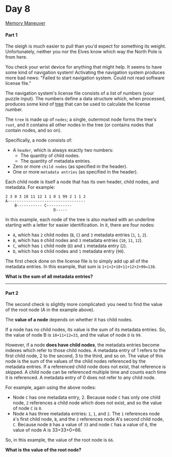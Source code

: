 # Day 8
[Memory Maneuver](https://adventofcode.com/2018/day/8)

#### Part 1

The sleigh is much easier to pull than you'd expect for something its weight. Unfortunately, neither you nor the Elves know which way the North Pole is from here.

You check your wrist device for anything that might help. It seems to have some kind of navigation system! Activating the navigation system produces more bad news: "Failed to start navigation system. Could not read software license file."

The navigation system's license file consists of a list of numbers (your puzzle input). The numbers define a data structure which, when processed, produces some kind of [tree](https://en.wikipedia.org/wiki/Tree_(data_structure)) that can be used to calculate the license number.

The `tree` is made up of `nodes`; a single, outermost node forms the tree's `root`, and it contains all other nodes in the tree (or contains nodes that contain nodes, and so on).

Specifically, a node consists of:

  - A `header`, which is always exactly two numbers:
      - The quantity of child nodes.
      - The quantity of metadata entries.
  - Zero or more `child nodes` (as specified in the header).
  - One or more `metadata entries` (as specified in the header).

Each child node is itself a node that has its own header, child nodes, and metadata. For example:
```
2 3 0 3 10 11 12 1 1 0 1 99 2 1 1 2
A----------------------------------
    B----------- C-----------
                     D-----
```
In this example, each node of the tree is also marked with an underline starting with a letter for easier identification. In it, there are four nodes:

  - `A`, which has `2` child nodes (`B`, `C`) and `3` metadata entries (`1`, `1`, `2`).
  - `B`, which has `0` child nodes and `3` metadata entries (`10`, `11`, `12`).
  - `C`, which has `1` child node (`D`) and `1` metadata entry (`2`).
  - `D`, which has `0` child nodes and `1` metadata entry (`99`).

The first check done on the license file is to simply add up all of the metadata entries. In this example, that sum is `1+1+2+10+11+12+2+99=138`.

**What is the sum of all metadata entries?**

---

#### Part 2

The second check is slightly more complicated: you need to find the value of the root node (A in the example above).

The **value of a node** depends on whether it has child nodes.

If a node has no child nodes, its value is the sum of its metadata entries. So, the value of node B is `10+11+12=33`, and the value of node `D` is `99`.

However, if a node **does have child nodes**, the metadata entries become indexes which refer to those child nodes. A metadata entry of 1 refers to the first child node, 2 to the second, 3 to the third, and so on. The value of this node is the sum of the values of the child nodes referenced by the metadata entries. If a referenced child node does not exist, that reference is skipped. A child node can be referenced multiple time and counts each time it is referenced. A metadata entry of 0 does not refer to any child node.

For example, again using the above nodes:

  - Node `C` has one metadata entry, 2. Because node `C` has only one child node, `2` references a child node which does not exist, and so the value of node `C` is `0`.
  - Node `A` has three metadata entries: `1`, `1`, and `2`. The `1` references node `A`'s first child node, `B`, and the `2` references node A's second child node, `C`. Because node `B` has a value of `33` and node `C` has a value of `0`, the value of node A is 33+33+0=66.

So, in this example, the value of the root node is `66`.

**What is the value of the root node?**

